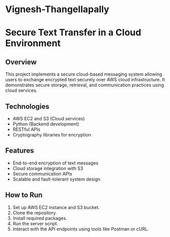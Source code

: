 # Vignesh-Thangellapally
# Secure Text Transfer in a Cloud Environment

## Overview
This project implements a secure cloud-based messaging system allowing users to exchange encrypted text securely over AWS cloud infrastructure. It demonstrates secure storage, retrieval, and communication practices using cloud services.

## Technologies
- AWS EC2 and S3 (Cloud services)
- Python (Backend development)
- RESTful APIs
- Cryptography libraries for encryption

## Features
- End-to-end encryption of text messages
- Cloud storage integration with S3
- Secure communication APIs
- Scalable and fault-tolerant system design

## How to Run
1. Set up AWS EC2 instance and S3 bucket.
2. Clone the repository.
3. Install required packages.
4. Run the server script.
5. Interact with the API endpoints using tools like Postman or cURL.

